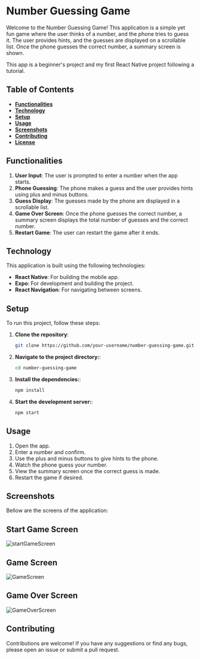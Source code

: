 # Number Guessing Game

Welcome to the Number Guessing Game! This application is a simple yet fun game where the user thinks of a number, and the phone tries to guess it. The user provides hints, and the guesses are displayed on a scrollable list. Once the phone guesses the correct number, a summary screen is shown.

This app is a beginner's project and my first React Native project following a tutorial.

## Table of Contents

- **[Functionalities](#functionalities)**
- **[Technology](#technology)**
- **[Setup](#setup)**
- **[Usage](#usage)**
- **[Screenshots](#screenshots)**
- **[Contributing](#contributing)**
- **[License](#license)**

## Functionalities

1. **User Input**: The user is prompted to enter a number when the app starts.
2. **Phone Guessing**: The phone makes a guess and the user provides hints using plus and minus buttons.
3. **Guess Display**: The guesses made by the phone are displayed in a scrollable list.
4. **Game Over Screen**: Once the phone guesses the correct number, a summary screen displays the total number of guesses and the correct number.
5. **Restart Game**: The user can restart the game after it ends.

## Technology

This application is built using the following technologies:

- **React Native**: For building the mobile app.
- **Expo**: For development and building the project.
- **React Navigation**: For navigating between screens.

## Setup

To run this project, follow these steps:

1. **Clone the repository**:
   ```bash
   git clone https://github.com/your-username/number-guessing-game.git

2. **Navigate to the project directory:**:
   ```bash
   cd number-guessing-game

3. **Install the dependencies:**:
   ```bash
   npm install

4. **Start the development server:**:
   ```bash
   npm start

## Usage

1. Open the app.
2. Enter a number and confirm.
3. Use the plus and minus buttons to give hints to the phone.
4. Watch the phone guess your number.
5. View the summary screen once the correct guess is made.
6. Restart the game if desired.

## Screenshots
Bellow are the screens of the application:

## Start Game Screen
![startGameScreen](https://github.com/mawalou14/NumberGuessingGame/assets/97563838/7cec95c0-59d0-485b-8bbe-9d5cb784a221)


## Game Screen
![GameScreen](https://github.com/mawalou14/NumberGuessingGame/assets/97563838/2783b0ac-2f11-4152-a6ce-d329a4951bfd)


## Game Over Screen
![GameOverScreen](https://github.com/mawalou14/NumberGuessingGame/assets/97563838/925c6234-84fe-4db6-b441-569c896b56c0)


## Contributing
Contributions are welcome! If you have any suggestions or find any bugs, please open an issue or submit a pull request.

